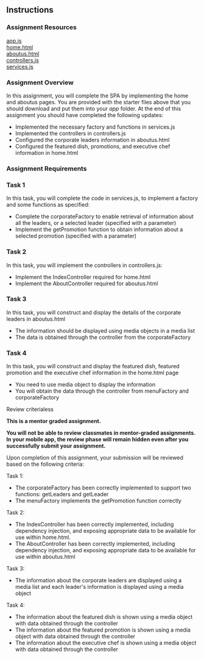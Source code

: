 <div class="c-peer-review-assignment c-peer-card card-rich-interaction"><h2 class="headline-2-text">Instructions</h2><div class="c-peer-review-assignment-intro bt3-row"><div class="bt3-col-md-12"><div data-js="introduction"><div class="rc-CML styled" data-reactid=".2"><div data-reactid=".2.0"><h3>Assignment Resources</h3><div data-id="LebjD45yEeWk4wrqfRkIMQ" data-url="https://d18ky98rnyall9.cloudfront.net/_d11052c81a9f338adbd0f14c2ccb6650_app.js?Expires=1472860800&amp;Signature=ISUw8kmRduHXHgBQ5GVfJdlKIuZZo6dGmkwo5t~5nUWA3~GXl7L~IBye7wIf~HgAlscOjdOnrXXvI9eIVsebMhuDSMZ3JWbE~seaXWjilvE8tH1qg19KNxbJHwOXsC~pz704Fk2GakYcsvhFVjqt5vprTcdXaaD5ZwvnnCYjSs0_&amp;Key-Pair-Id=APKAJLTNE6QMUY6HBC5A" data-name="app" data-type="generic" contenteditable="false" data-extension="js" class="cml-asset cml-asset-generic"><a target="_blank" class="cml-asset-link" href="https://d18ky98rnyall9.cloudfront.net/_d11052c81a9f338adbd0f14c2ccb6650_app.js?Expires=1472860800&amp;Signature=ISUw8kmRduHXHgBQ5GVfJdlKIuZZo6dGmkwo5t~5nUWA3~GXl7L~IBye7wIf~HgAlscOjdOnrXXvI9eIVsebMhuDSMZ3JWbE~seaXWjilvE8tH1qg19KNxbJHwOXsC~pz704Fk2GakYcsvhFVjqt5vprTcdXaaD5ZwvnnCYjSs0_&amp;Key-Pair-Id=APKAJLTNE6QMUY6HBC5A">app.js</a></div><div data-id="V1Hpzo5yEeWisRLkE7o57Q" data-url="https://d18ky98rnyall9.cloudfront.net/_27df4bcf1283b490a6bbb31cc743911e_home.html?Expires=1472860800&amp;Signature=ZOKtilWgVqtIQiGXwfXakNKY9jZGcQXms6qkBAW9RZ~SASIGlnBFJXrF87hmgE5k6TgjRumfTOnOs3RzYeVZYZdzHOTYdvC-QLWu~8ksQPDKlz4lbmTaz6vhgMZwG63AT~eMex8nPPozs1NHF9iK2Mw0RjHYgSwWqw-I81lvbRE_&amp;Key-Pair-Id=APKAJLTNE6QMUY6HBC5A" data-name="home" data-type="generic" contenteditable="false" data-extension="html" class="cml-asset cml-asset-generic"><a target="_blank" class="cml-asset-link" href="https://d18ky98rnyall9.cloudfront.net/_27df4bcf1283b490a6bbb31cc743911e_home.html?Expires=1472860800&amp;Signature=ZOKtilWgVqtIQiGXwfXakNKY9jZGcQXms6qkBAW9RZ~SASIGlnBFJXrF87hmgE5k6TgjRumfTOnOs3RzYeVZYZdzHOTYdvC-QLWu~8ksQPDKlz4lbmTaz6vhgMZwG63AT~eMex8nPPozs1NHF9iK2Mw0RjHYgSwWqw-I81lvbRE_&amp;Key-Pair-Id=APKAJLTNE6QMUY6HBC5A">home.html</a></div><div data-id="Lenv3o5yEeWXyArFyzwYoQ" data-url="https://d18ky98rnyall9.cloudfront.net/_d11052c81a9f338adbd0f14c2ccb6650_aboutus.html?Expires=1472860800&amp;Signature=NVa424117sUYwYdjJyWYV-xDHNBd8aJxBlzeJ6HwtcULqlheDuBlRPnCHUl0TMGKENnAgBeDUJqa5O18iAi~J8lEH00VAWlt2z9qOf3MmBS0ZxcdV-uxAkCGyrctZJLfX7rWkSBA7tDWueOr5OEqcNuodqaWagyOjc9SB4GU7jw_&amp;Key-Pair-Id=APKAJLTNE6QMUY6HBC5A" data-name="aboutus" data-type="generic" contenteditable="false" data-extension="html" class="cml-asset cml-asset-generic"><a target="_blank" class="cml-asset-link" href="https://d18ky98rnyall9.cloudfront.net/_d11052c81a9f338adbd0f14c2ccb6650_aboutus.html?Expires=1472860800&amp;Signature=NVa424117sUYwYdjJyWYV-xDHNBd8aJxBlzeJ6HwtcULqlheDuBlRPnCHUl0TMGKENnAgBeDUJqa5O18iAi~J8lEH00VAWlt2z9qOf3MmBS0ZxcdV-uxAkCGyrctZJLfX7rWkSBA7tDWueOr5OEqcNuodqaWagyOjc9SB4GU7jw_&amp;Key-Pair-Id=APKAJLTNE6QMUY6HBC5A">aboutus.html</a></div><div data-id="LefNe45yEeWsng4UXKsLiQ" data-url="https://d18ky98rnyall9.cloudfront.net/_d11052c81a9f338adbd0f14c2ccb6650_controllers.js?Expires=1472860800&amp;Signature=Wc~IV2ZawEDFfigvvPI6lru2LasXIiNTgW47sXQa61SUlYY0bnAfB0id5Zu2eqWqWYZgbax4JHrwPzu1DmlkFG3plYWVEPqQ~5I5Oa~yVzfWZxyLPNhm0Jf0g~vgPzdSvm~kHEDi8Y3wnrhX63vKefsXlW5zNCwPCCP2FDr89TQ_&amp;Key-Pair-Id=APKAJLTNE6QMUY6HBC5A" data-name="controllers" data-type="generic" contenteditable="false" data-extension="js" class="cml-asset cml-asset-generic"><a target="_blank" class="cml-asset-link" href="https://d18ky98rnyall9.cloudfront.net/_d11052c81a9f338adbd0f14c2ccb6650_controllers.js?Expires=1472860800&amp;Signature=Wc~IV2ZawEDFfigvvPI6lru2LasXIiNTgW47sXQa61SUlYY0bnAfB0id5Zu2eqWqWYZgbax4JHrwPzu1DmlkFG3plYWVEPqQ~5I5Oa~yVzfWZxyLPNhm0Jf0g~vgPzdSvm~kHEDi8Y3wnrhX63vKefsXlW5zNCwPCCP2FDr89TQ_&amp;Key-Pair-Id=APKAJLTNE6QMUY6HBC5A">controllers.js</a></div><div data-id="LeoXHY5yEeWisRLkE7o57Q" data-url="https://d18ky98rnyall9.cloudfront.net/_d11052c81a9f338adbd0f14c2ccb6650_services.js?Expires=1472860800&amp;Signature=g19V9b6qfyForzzBcSmhcNzBrl2aJ-uSIIKBnAW7VYJQNnXSlICy8MHg0Mug0Luk-B0hFy5AplxheCmMndyVYmTW00vddof9ecFvi-f5OM8iA22pPyFn~rP7HC3qdATJFjc0KrcmPWb~XBU9z6pIixGTue3WtcpUkSt8ykkQVx0_&amp;Key-Pair-Id=APKAJLTNE6QMUY6HBC5A" data-name="services" data-type="generic" contenteditable="false" data-extension="js" class="cml-asset cml-asset-generic"><a target="_blank" class="cml-asset-link" href="https://d18ky98rnyall9.cloudfront.net/_d11052c81a9f338adbd0f14c2ccb6650_services.js?Expires=1472860800&amp;Signature=g19V9b6qfyForzzBcSmhcNzBrl2aJ-uSIIKBnAW7VYJQNnXSlICy8MHg0Mug0Luk-B0hFy5AplxheCmMndyVYmTW00vddof9ecFvi-f5OM8iA22pPyFn~rP7HC3qdATJFjc0KrcmPWb~XBU9z6pIixGTue3WtcpUkSt8ykkQVx0_&amp;Key-Pair-Id=APKAJLTNE6QMUY6HBC5A">services.js</a></div><h3>Assignment Overview</h3><p>In this assignment, you will complete the SPA by implementing the home and aboutus pages. You are provided with the starter files above that you should download and put them into your <em>app</em> folder. At the end of this assignment you should have completed the following updates:</p><ul><li>Implemented the necessary factory and functions in services.js</li><li>Implemented the controllers in controllers.js</li><li>Configured the corporate leaders information in aboutus.html</li><li>Configured the featured dish, promotions, and executive chef information in home.html</li></ul><h3>Assignment Requirements</h3><h3>Task 1</h3><p>In this task, you will complete the code in services.js, to implement a factory and some functions as specified:</p><ul><li>Complete the corporateFactory to enable retrieval of information about all the leaders, or a selected leader (specified with a parameter)</li><li>Implement the getPromotion function to obtain information about a selected promotion (specified with a parameter)</li></ul><h3>Task 2</h3><p>In this task, you will implement the controllers in controllers.js:</p><ul><li>Implement the IndexController required for home.html</li><li>Implement the AboutController required for aboutus.html</li></ul><h3>Task 3</h3><p>In this task, you will construct and display the details of the corporate leaders in aboutus.html</p><ul><li>The information should be displayed using media objects in a media list</li><li>The data is obtained through the controller from the corporateFactory</li></ul><h3>Task 4</h3><p>In this task, you will construct and display the featured dish, featured promotion and the executive chef information in the home.html page</p><ul><li>You need to use media object to display the information</li><li>You will obtain the data through the controller from menuFactory and corporateFactory</li></ul></div></div></div></div></div><div data-js="instruction-sections" class="c-peer-review-assignment-sections"><div><div class="c-peer-review-assignment-section bt3-row"><div class="bt3-col-md-12"><div data-js="title-container" class="c-peer-review-assignment-section-title-container active"><span class="body-2-text">Review criteria</span><span data-js="section-toggle" class="c-peer-review-assignment-section-title-toggle body-2-text"><span data-js="section-content-show-more" style="display: none;">more&nbsp;<em class="c-peer-review-assignment-section-title-toggle-arrow cif-chevron-down"></em></span><span data-js="section-content-show-less" style="display: inline;">less&nbsp;<em class="c-peer-review-assignment-section-title-toggle-arrow cif-chevron-up"></em></span></span></div><div class="open"><div data-js="section-content-container" class="c-peer-review-assignment-section-content"><div data-js="section-content"><div class="rc-CML styled" data-reactid=".3"><div data-reactid=".3.0"><p><strong>This is a  mentor graded assignment. </strong></p><p><strong>You will not be able to review classmates in mentor-graded assignments. In your mobile app, the review phase will remain hidden even after you successfully submit your assignment. </strong>
</p><p>Upon completion of this assignment, your submission will be reviewed based on the following criteria:
</p><p>Task 1:</p><ul><li>The corporateFactory has been correctly implemented to support two functions: getLeaders and getLeader</li><li>The menuFactory implements the getPromotion function correctly</li></ul><p>Task 2:</p><ul><li>The IndexController has been correctly implemented, including dependency injection, and exposing appropriate data to be available for use within home.html.</li><li>The AboutController has been correctly implemented, including dependency injection, and exposing appropriate data to be available for use within aboutus.html</li></ul><p>Task 3:</p><ul><li>The information about the corporate leaders are displayed using a media list and each leader's information is displayed using a media object</li></ul><p>Task 4:</p><ul><li>The information about the featured dish is shown using a media object with data obtained through the controller</li><li>The information about the featured promotion is shown using a media object with data obtained through the controller</li><li>The information about the executive chef is shown using a media object with data obtained through the controller</li></ul></div></div></div></div></div></div></div></div></div></div>